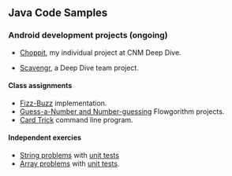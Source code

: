 ## Java Code Samples

### Android development projects (ongoing)

* [Choppit](https://www.semartinez.com/choppit/), my individual project at CNM Deep Dive.

* [Scavengr](https://staj-scavengers.github.io/), a Deep Dive team project.

#### Class assignments

* [Fizz-Buzz](https://github.com/semartinez147/fizz-buzz) implementation.
* [Guess-a-Number and Number-guessing](https://github.com/semartinez147/guess-number) Flowgorithm projects.
* [Card Trick](https://github.com/semartinez147/cards) command line program.

#### Independent exercies 

* [String problems](https://github.com/semartinez147/examples/blob/master/src/com/semartinez/Strings.java) with [unit tests ](https://github.com/semartinez147/examples/blob/master/test/com/semartinez/StringsTest.java)
* [Array problems](https://github.com/semartinez147/examples/blob/master/src/com/semartinez/Arrays.java) with [unit tests](https://github.com/semartinez147/examples/blob/master/test/com/semartinez/ArraysTest.java).

